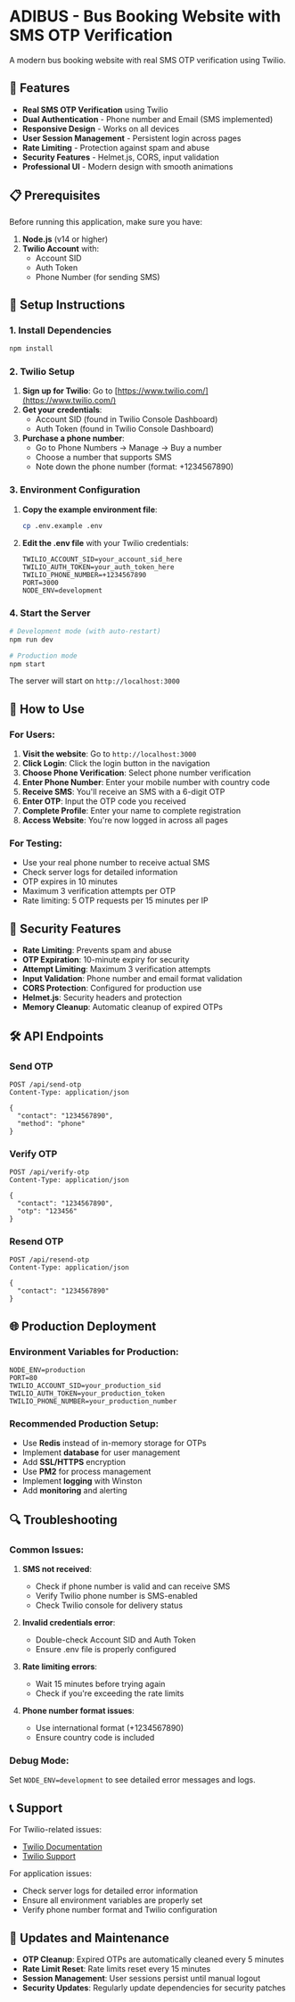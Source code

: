 # ADIBUS - Bus Booking Website with SMS OTP Verification

A modern bus booking website with real SMS OTP verification using Twilio.

## 🚀 Features

- **Real SMS OTP Verification** using Twilio
- **Dual Authentication** - Phone number and Email (SMS implemented)
- **Responsive Design** - Works on all devices
- **User Session Management** - Persistent login across pages
- **Rate Limiting** - Protection against spam and abuse
- **Security Features** - Helmet.js, CORS, input validation
- **Professional UI** - Modern design with smooth animations

## 📋 Prerequisites

Before running this application, make sure you have:

1. **Node.js** (v14 or higher)
2. **Twilio Account** with:
   - Account SID
   - Auth Token
   - Phone Number (for sending SMS)

## 🔧 Setup Instructions

### 1. Install Dependencies

```bash
npm install
```

### 2. Twilio Setup

1. **Sign up for Twilio**: Go to [https://www.twilio.com/](https://www.twilio.com/)
2. **Get your credentials**:
   - Account SID (found in Twilio Console Dashboard)
   - Auth Token (found in Twilio Console Dashboard)
3. **Purchase a phone number**:
   - Go to Phone Numbers → Manage → Buy a number
   - Choose a number that supports SMS
   - Note down the phone number (format: +1234567890)

### 3. Environment Configuration

1. **Copy the example environment file**:
   ```bash
   cp .env.example .env
   ```

2. **Edit the .env file** with your Twilio credentials:
   ```env
   TWILIO_ACCOUNT_SID=your_account_sid_here
   TWILIO_AUTH_TOKEN=your_auth_token_here
   TWILIO_PHONE_NUMBER=+1234567890
   PORT=3000
   NODE_ENV=development
   ```

### 4. Start the Server

```bash
# Development mode (with auto-restart)
npm run dev

# Production mode
npm start
```

The server will start on `http://localhost:3000`

## 📱 How to Use

### For Users:

1. **Visit the website**: Go to `http://localhost:3000`
2. **Click Login**: Click the login button in the navigation
3. **Choose Phone Verification**: Select phone number verification
4. **Enter Phone Number**: Enter your mobile number with country code
5. **Receive SMS**: You'll receive an SMS with a 6-digit OTP
6. **Enter OTP**: Input the OTP code you received
7. **Complete Profile**: Enter your name to complete registration
8. **Access Website**: You're now logged in across all pages

### For Testing:

- Use your real phone number to receive actual SMS
- Check server logs for detailed information
- OTP expires in 10 minutes
- Maximum 3 verification attempts per OTP
- Rate limiting: 5 OTP requests per 15 minutes per IP

## 🔐 Security Features

- **Rate Limiting**: Prevents spam and abuse
- **OTP Expiration**: 10-minute expiry for security
- **Attempt Limiting**: Maximum 3 verification attempts
- **Input Validation**: Phone number and email format validation
- **CORS Protection**: Configured for production use
- **Helmet.js**: Security headers and protection
- **Memory Cleanup**: Automatic cleanup of expired OTPs

## 🛠️ API Endpoints

### Send OTP
```
POST /api/send-otp
Content-Type: application/json

{
  "contact": "1234567890",
  "method": "phone"
}
```

### Verify OTP
```
POST /api/verify-otp
Content-Type: application/json

{
  "contact": "1234567890",
  "otp": "123456"
}
```

### Resend OTP
```
POST /api/resend-otp
Content-Type: application/json

{
  "contact": "1234567890"
}
```

## 🌐 Production Deployment

### Environment Variables for Production:
```env
NODE_ENV=production
PORT=80
TWILIO_ACCOUNT_SID=your_production_sid
TWILIO_AUTH_TOKEN=your_production_token
TWILIO_PHONE_NUMBER=your_production_number
```

### Recommended Production Setup:
- Use **Redis** instead of in-memory storage for OTPs
- Implement **database** for user management
- Add **SSL/HTTPS** encryption
- Use **PM2** for process management
- Implement **logging** with Winston
- Add **monitoring** and alerting

## 🔍 Troubleshooting

### Common Issues:

1. **SMS not received**:
   - Check if phone number is valid and can receive SMS
   - Verify Twilio phone number is SMS-enabled
   - Check Twilio console for delivery status

2. **Invalid credentials error**:
   - Double-check Account SID and Auth Token
   - Ensure .env file is properly configured

3. **Rate limiting errors**:
   - Wait 15 minutes before trying again
   - Check if you're exceeding the rate limits

4. **Phone number format issues**:
   - Use international format (+1234567890)
   - Ensure country code is included

### Debug Mode:
Set `NODE_ENV=development` to see detailed error messages and logs.

## 📞 Support

For Twilio-related issues:
- [Twilio Documentation](https://www.twilio.com/docs)
- [Twilio Support](https://support.twilio.com/)

For application issues:
- Check server logs for detailed error information
- Ensure all environment variables are properly set
- Verify phone number format and Twilio configuration

## 🔄 Updates and Maintenance

- **OTP Cleanup**: Expired OTPs are automatically cleaned every 5 minutes
- **Rate Limit Reset**: Rate limits reset every 15 minutes
- **Session Management**: User sessions persist until manual logout
- **Security Updates**: Regularly update dependencies for security patches